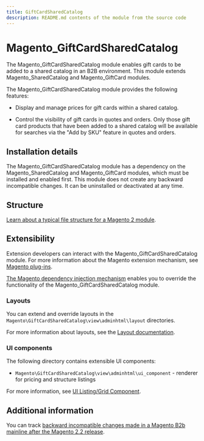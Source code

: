 ```yaml
---
title: GiftCardSharedCatalog
description: README.md contents of the module from the source code
---
```


# Magento_GiftCardSharedCatalog

The Magento_GiftCardSharedCatalog module enables gift cards to be added to a shared catalog in an B2B environment. This module extends Magento_SharedCatalog and Magento_GiftCard modules.

The Magento_GiftCardSharedCatalog module provides the following features:

* Display and manage prices for gift cards within a shared catalog.

* Control the visibility of gift cards in quotes and orders. Only those gift card products that have been added to a shared catalog will be available for searches via the "Add by SKU" feature in quotes and orders.

## Installation details

The Magento_GiftCardSharedCatalog module has a dependency on the Magento_SharedCatalog and Magento_GiftCard modules, which must be installed and enabled first. This module does not create any backward incompatible changes. It can be uninstalled or deactivated at any time.

## Structure

[Learn about a typical file structure for a Magento 2 module](https://developer.adobe.com/commerce/php/development/build/component-file-structure/).

## Extensibility

Extension developers can interact with the Magento_GiftCardSharedCatalog module. For more information about the Magento extension mechanism, see [Magento plug-ins](https://developer.adobe.com/commerce/php/development/components/plugins/).

[The Magento dependency injection mechanism](https://developer.adobe.com/commerce/php/development/components/dependency-injection/) enables you to override the functionality of the Magento_GiftCardSharedCatalog module.

### Layouts

You can extend and override layouts in the `Magento\GiftCardSharedCatalog\view\adminhtml\layout` directories.

For more information about layouts, see the [Layout documentation](https://developer.adobe.com/commerce/frontend-core/guide/layouts/).

### UI components

The following directory contains extensible UI components:

* `Magento\GiftCardSharedCatalog\view\adminhtml\ui_component` - renderer for pricing and structure listings

For more information, see [UI Listing/Grid Component](https://developer.adobe.com/commerce/frontend-core/ui-components/components/listing-grid/).

## Additional information

You can track [backward incompatible changes made in a Magento B2b mainline after the Magento 2.2 release](https://experienceleague.adobe.com/docs/commerce-admin/b2b/release-notes.html).
